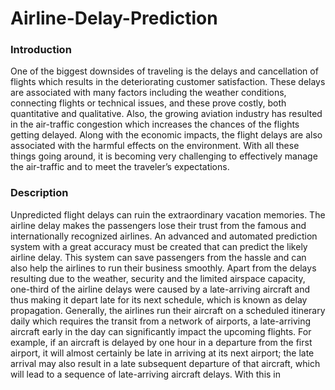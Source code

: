 # Airline-Delay-Prediction

### Introduction

  One of the biggest downsides of traveling is the delays and cancellation of flights which results in the deteriorating customer satisfaction. These delays are associated with many factors including the weather conditions, connecting flights or technical issues, and these prove costly, both quantitative and qualitative. Also, the growing aviation industry has resulted in the air-traffic congestion which increases the chances of the flights getting delayed. Along with the economic impacts, the flight delays are also associated with the harmful effects on the environment. With all these things going around, it is becoming very challenging to effectively manage the air-traffic and to meet the traveler’s expectations.

### Description

  Unpredicted flight delays can ruin the extraordinary vacation memories. The airline delay makes the passengers lose their trust from the famous and internationally recognized airlines. An advanced and automated prediction system with a great accuracy must be created that can predict the likely airline delay. This system can save passengers from the hassle and can also help the airlines to run their business smoothly. Apart from the delays resulting due to the weather, security and the limited airspace capacity, one-third of the airline delays were caused by a late-arriving aircraft and thus making it depart late for its next schedule, which is known as delay propagation. Generally, the airlines run their aircraft on a scheduled itinerary daily which requires the transit from a network of airports, a late-arriving aircraft early in the day can significantly impact the upcoming flights. For example, if an aircraft is delayed by one hour in a departure from the first airport, it will almost certainly be late in arriving at its next airport; the late arrival may also result in a late subsequent departure of that aircraft, which will lead to a sequence of late-arriving aircraft delays.
With this in
